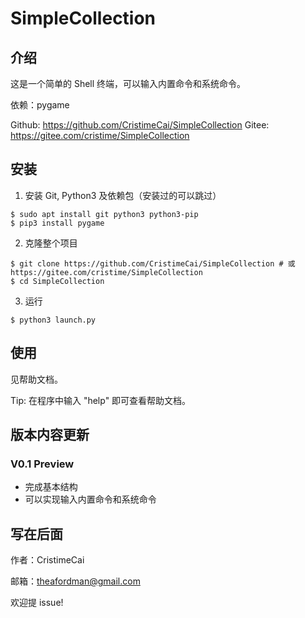 # SimpleCollection

## 介绍
这是一个简单的 Shell 终端，可以输入内置命令和系统命令。

依赖：pygame

Github: https://github.com/CristimeCai/SimpleCollection
Gitee: https://gitee.com/cristime/SimpleCollection

## 安装
1. 安装 Git, Python3 及依赖包（安装过的可以跳过）
```shell
$ sudo apt install git python3 python3-pip
$ pip3 install pygame
```
2. 克隆整个项目
```shell
$ git clone https://github.com/CristimeCai/SimpleCollection # 或 https://gitee.com/cristime/SimpleCollection
$ cd SimpleCollection
```
3. 运行
```shell
$ python3 launch.py
```

## 使用
见帮助文档。

Tip: 在程序中输入 "help" 即可查看帮助文档。

## 版本内容更新
### V0.1 Preview
* 完成基本结构
* 可以实现输入内置命令和系统命令


## 写在后面
作者：CristimeCai

邮箱：theafordman@gmail.com

欢迎提 issue!


